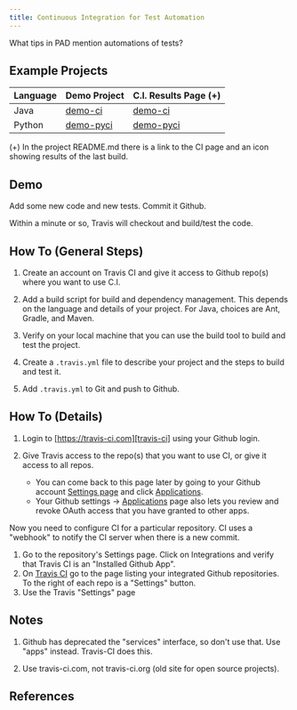 ```yaml
---
title: Continuous Integration for Test Automation
---
```


What tips in PAD mention automations of tests?


## Example Projects

| Language  | Demo Project | C.I. Results Page (+)   |
|-----------|--------------|----------------------|
| Java      | [demo-ci](https://github.com/jbrucker/demo-ci) | [demo-ci](https://travis-ci.com/jbrucker/demo-ci) |
| Python    | [demo-pyci](https://github.com/jbrucker/demo-pyci) | [demo-pyci](https://travis-ci.com/jbrucker/demo-ci) |

(+) In the project README.md there is a link to the CI page and an icon showing results of the last build.

## Demo

Add some new code and new tests.  Commit it Github.

Within a minute or so, Travis will checkout and build/test the code.

## How To (General Steps)

1. Create an account on Travis CI and give it access to Github repo(s) where you want to use C.I.

2. Add a build script for build and dependency management.  This depends on the language and details of your project.  For Java, choices are Ant, Gradle, and Maven.

3. Verify on your local machine that you can use the build tool to build and test the project.

4. Create a `.travis.yml` file to describe your project and the steps to build and test it.

5. Add `.travis.yml` to Git and push to Github.


## How To (Details)

1. Login to [https://travis-ci.com][travis-ci] using your Github login.

2. Give Travis access to the repo(s) that you want to use CI, or give it access to all repos.
   * You can come back to this page later by going to your Github account [Settings page](https://github.com/settings/profile) and click [Applications](https://github.com/settings/installations).
   * Your Github settings -> [Applications](https://github.com/settings/installations) page also lets you review and revoke OAuth access that you have granted to other apps. 

Now you need to configure CI for a particular repository. CI uses a "webhook" to notify the CI server when there is a new commit.

1. Go to the repository's Settings page. Click on Integrations and verify that Travis CI is an "Installed Github App".
2. On [Travis CI][travis-ci] go to the page listing your integrated Github repositories. To the right of each repo is a "Settings" button.
3. Use the Travis "Settings" page

## Notes

1. Github has deprecated the "services" interface, so don't use that. Use "apps" instead.  Travis-CI does this.

2. Use travis-ci.com, not travis-ci.org (old site for open source projects).

## References

[travis-ci]: https://travis-ci.com "Travis CI"

[travis-getting-started]: https://docs.travis-ci.com/user/getting-started/ "Travis CI Getting Started guide"

[travis-github-howto]: https://github.com/mbonaci/mbo-storm/wiki/Integrate-Travis-CI-with-your-GitHub-repo "Integrate Travis CI with your GitHub repo (basic instructions)"
